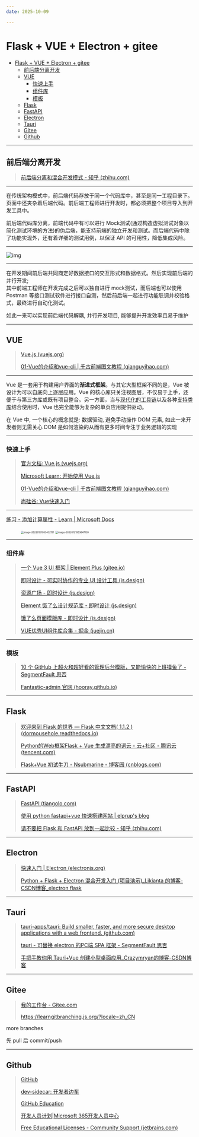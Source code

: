 ```yaml
---
date: 2025-10-09

---
```


# Flask + VUE + Electron + gitee

- [Flask + VUE + Electron + gitee](#flask--vue--electron--gitee)
  - [前后端分离开发](#前后端分离开发)
  - [VUE](#vue)
    - [快速上手](#快速上手)
    - [组件库](#组件库)
    - [模板](#模板)
  - [Flask](#flask)
  - [FastAPI](#fastapi)
  - [Electron](#electron)
  - [Tauri](#tauri)
  - [Gitee](#gitee)
  - [Github](#github)


---

## 前后端分离开发

> [前后端分离和混合开发模式 - 知乎 (zhihu.com)](https://zhuanlan.zhihu.com/p/266015809)

---

在传统架构模式中，前后端代码存放于同一个代码库中，甚至是同一工程目录下。页面中还夹杂着后端代码。前后端工程师进行开发时，都必须把整个项目导入到开发工具中。

前后端代码库分离，前端代码中有可以进行 Mock测试(通过构造虚拟测试对象以简化测试环境的方法)的伪后端，能支持前端的独立开发和测试。而后端代码中除了功能实现外，还有着详细的测试用例，以保证 API 的可用性，降低集成风险。

---

![img](http://cdn.ayusummer233.top/img/202201202346444.jpeg)

---

在开发期间前后端共同商定好数据接口的交互形式和数据格式。然后实现前后端的并行开发;  
其中前端工程师在开发完成之后可以独自进行 mock测试，而后端也可以使用 Postman 等接口测试软件进行接口自测，然后前后端一起进行功能联调并校验格式，最终进行自动化测试。  

如此一来可以实现前后端代码解耦, 并行开发项目, 能够提升开发效率且易于维护

---

## VUE

> [Vue.js (vuejs.org)](https://v3.cn.vuejs.org/)
>
> [01-Vue的介绍和vue-cli | 千古前端图文教程 (qianguyihao.com)](https://web.qianguyihao.com/12-Vue基础/01-Vue的介绍和vue-cli.html)

---

Vue 是一套用于构建用户界面的**渐进式框架**。与其它大型框架不同的是，Vue 被设计为可以自底向上逐层应用。Vue 的核心库只关注视图层，不仅易于上手，还便于与第三方库或既有项目整合。另一方面，当与[现代化的工具链](https://v3.cn.vuejs.org/guide/single-file-component.html)以及各种[支持类库](https://github.com/vuejs/awesome-vue#components--libraries)结合使用时，Vue 也完全能够为复杂的单页应用提供驱动。

在 Vue 中, 一个核心的概念就是: 数据驱动, 避免手动操作 DOM 元素, 如此一来开发者则无需关心 DOM 是如何渲染的从而有更多时间专注于业务逻辑的实现

---

### 快速上手

> [官方文档: Vue.js (vuejs.org)](https://v3.cn.vuejs.org/guide/introduction.html#声明式渲染)
>
> [Microsoft Learn: 开始使用 Vue.js](https://docs.microsoft.com/zh-cn/learn/paths/vue-first-steps/)
>
> [01-Vue的介绍和vue-cli | 千古前端图文教程 (qianguyihao.com)](https://web.qianguyihao.com/12-Vue基础/01-Vue的介绍和vue-cli.html#框架和库的区别)
>
> [尚硅谷: Vue快速入门](https://www.bilibili.com/video/BV1AS4y177xJ?p=84)

---

[练习 - 添加计算属性 - Learn | Microsoft Docs](https://docs.microsoft.com/zh-cn/learn/modules/vue-data-events/7-computed-properties-exercise)

<figure class="half">
<img src="http://cdn.ayusummer233.top/img/202201210034499.png" alt="image-20220121003432151" style="zoom:45%;" />
<img src="http://cdn.ayusummer233.top/img/202201210036491.png" alt="image-20220121003647139" style="zoom:45%;" />
</figure>

---

### 组件库

>  [一个 Vue 3 UI 框架 | Element Plus (gitee.io)](https://element-plus.gitee.io/zh-CN/)
>
> [即时设计 - 可实时协作的专业 UI 设计工具 (js.design)](https://js.design/home)
>
> [资源广场 - 即时设计 (js.design)](https://js.design/square)
>
> [Element 饿了么设计规范库 - 即时设计 (js.design)](https://js.design/resourceDetails?id=61e62e5a019153e9f2501285)
>
> [饿了么页面模版库 - 即时设计 (js.design)](https://js.design/resourceDetails?id=6172ba2c2c1177fe58a12f50)
>
> [VUE优秀UI组件库合集 - 掘金 (juejin.cn)](https://juejin.cn/post/7008817581129728014)

---



### 模板

> [10 个 GitHub 上超火和超好看的管理后台模版，又能愉快的上班摸鱼了 - SegmentFault 思否](https://segmentfault.com/a/1190000038323430)
>
> [Fantastic-admin 官网 (hooray.github.io)](https://hooray.github.io/fantastic-admin/)

---

## Flask

> [欢迎来到 Flask 的世界 — Flask 中文文档( 1.1.2 )  (dormousehole.readthedocs.io)](https://dormousehole.readthedocs.io/en/1.1.2/index.html)
>
> [Python的Web框架Flask + Vue 生成漂亮的词云 - 云+社区 - 腾讯云 (tencent.com)](https://cloud.tencent.com/developer/article/1592758)
>
> [Flask+Vue 初试牛刀 - Nsubmarine - 博客园 (cnblogs.com)](https://www.cnblogs.com/dream-on-all-in/p/12630690.html)

---

## FastAPI

> [FastAPI (tiangolo.com)](https://fastapi.tiangolo.com/zh/)
>
> [使用 python fastapi+vue 快速搭建网站 | elprup's blog](https://www.elprup.com/2020/09/19/fastapi_vue/)
>
> [请不要把 Flask 和 FastAPI 放到一起比较 - 知乎 (zhihu.com)](https://zhuanlan.zhihu.com/p/369591096)

---

## Electron

> [快速入门 | Electron (electronjs.org)](https://www.electronjs.org/zh/docs/latest/tutorial/quick-start#打包并分发您的应用程序)
>
> [Python + Flask + Electron 混合开发入门 (项目演示)_Likianta 的博客-CSDN博客_electron flask](https://blog.csdn.net/Likianta/article/details/89199793)

---

## Tauri

> [tauri-apps/tauri: Build smaller, faster, and more secure desktop applications with a web frontend. (github.com)](https://github.com/tauri-apps/tauri)
>
> [tauri - 可替换 electron 的PC端 SPA 框架 - SegmentFault 思否](https://segmentfault.com/a/1190000022489403)
>
> [手把手教你用 Tauri+Vue 创建小型桌面应用_Crazymryan的博客-CSDN博客](https://blog.csdn.net/Crazymryan/article/details/108016711)

---

## Gitee

> [我的工作台 - Gitee.com](https://gitee.com/)
>
> https://learngitbranching.js.org/?locale=zh_CN

more branches

先 pull 后 commit/push

---

## Github

> [GitHub](https://github.com/)
>
> [dev-sidecar: 开发者边车](https://gitee.com/docmirror/dev-sidecar?_from=gitee_search)
>
> [GitHub Education](https://education.github.com/globalcampus/student)
>
> [开发人员计划|Microsoft 365开发人员中心](https://developer.microsoft.com/zh-CN/microsoft-365/dev-program)
>
> [Free Educational Licenses - Community Support (jetbrains.com)](https://www.jetbrains.com/community/education/?_ga=2.168774308.446884493.1642700868-458041083.1621420760#students)









